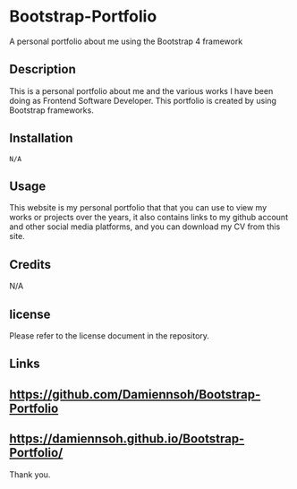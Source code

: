 # Bootstrap-Portfolio
A personal portfolio about me using the Bootstrap 4 framework

## Description
This is a personal portfolio about me and the various works I have been doing as Frontend Software Developer. This portfolio is created by using Bootstrap frameworks.

## Installation
    N/A

## Usage
This website is my personal portfolio that that you can use to view my works or projects over the years, it also contains links to my github account and other social media platforms, and you can download my CV from this site.

## Credits
N/A

## license
Please refer to the license document in the repository.

## Links
## https://github.com/Damiennsoh/Bootstrap-Portfolio

## https://damiennsoh.github.io/Bootstrap-Portfolio/

Thank you.